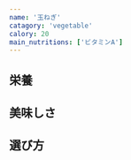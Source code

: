 ```yaml
---
name: '玉ねぎ'
catagory: 'vegetable'
calory: 20
main_nutritions: ['ビタミンA']
---
```


## 栄養

## 美味しさ

## 選び方
